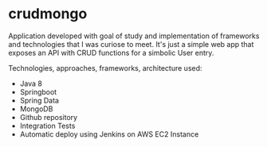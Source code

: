 # crudmongo

Application developed with goal of study and implementation of frameworks and technologies that I was curiose to meet. 
It's just a simple web app that exposes an API with CRUD functions for a simbolic User entry.

Technologies, approaches, frameworks, architecture used:
- Java 8
- Springboot
- Spring Data
- MongoDB
- Github repository
- Integration Tests
- Automatic deploy using Jenkins on AWS EC2 Instance
